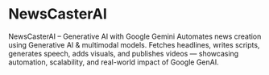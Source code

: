 # NewsCasterAI
NewsCasterAI – Generative AI with Google Gemini Automates news creation using Generative AI &amp; multimodal models. Fetches headlines, writes scripts, generates speech, adds visuals, and publishes videos — showcasing automation, scalability, and real-world impact of Google GenAI.
